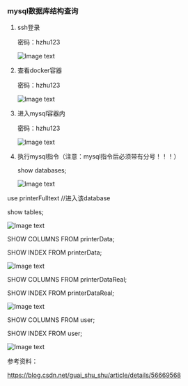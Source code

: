 

### mysql数据库结构查询

1. ssh登录

   密码：hzhu123

   ![Image text](https://github.com/nannan1001/Printer/blob/master/mysql/截屏2020-07-03上午11.53.14的副本.png)

2. 查看docker容器

   密码：hzhu123

   ![Image text](https://github.com/nannan1001/Printer/blob/master/mysql/截屏2020-07-03上午11.58.25.png)

3. 进入mysql容器内

   密码：hzhu123

   ![Image text](https://github.com/nannan1001/Printer/blob/master/mysql/截屏2020-07-03上午11.58.43.png)

4. 执行mysql指令（注意：mysql指令后必须带有分号！！！）

   show databases;

   ![Image text](https://github.com/nannan1001/Printer/blob/master/mysql/截屏2020-07-03上午11.58.59.png)

use printerFulltext //进入该database

show tables;

![Image text](https://github.com/nannan1001/Printer/blob/master/mysql/截屏2020-07-03上午11.59.22.png)

SHOW COLUMNS FROM printerData;

SHOW INDEX FROM printerData;

![Image text](https://github.com/nannan1001/Printer/blob/master/mysql/截屏2020-07-03上午11.59.37.png)

SHOW COLUMNS FROM printerDataReal;

SHOW INDEX FROM printerDataReal;

![Image text](https://github.com/nannan1001/Printer/blob/master/mysql/mySqlPrinterDataReal.png)

SHOW COLUMNS FROM user;

SHOW INDEX FROM user;

![Image text](https://github.com/nannan1001/Printer/blob/master/mysql/mySqluser.png)

参考资料：

https://blog.csdn.net/guai_shu_shu/article/details/56669568
